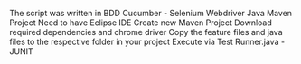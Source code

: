 The script was written in BDD Cucumber - Selenium Webdriver Java Maven Project Need to have Eclipse IDE Create new Maven Project Download required dependencies and chrome driver Copy the feature files and java files to the respective folder in your project Execute via Test Runner.java - JUNIT
